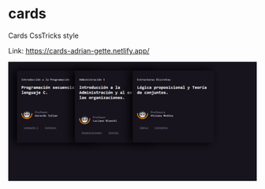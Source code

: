 # cards

Cards CssTricks style

Link: https://cards-adrian-gette.netlify.app/

<img src="https://github.com/adrianGette/cards/blob/main/cards.png" />
